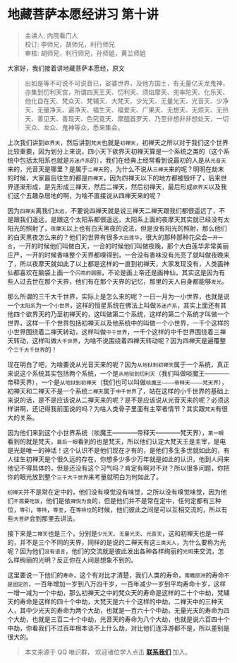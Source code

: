 # 地藏菩萨本愿经讲习 第十讲

> 主讲人: 内院看门人 <br />
> 校订: 李师兄，胡师兄，利行师兄 <br />
> 审核: 胡师兄，利行师兄，孙师姐，黄兰师姐 <br />

大家好，我们接着讲地藏菩萨本愿经，原文

> 出如是等不可说不可说音已，娑婆世界，及他方国土，有无量亿天龙鬼神，亦集到忉利天宫，所谓四天王天、忉利天、须焰摩天、兜率陀天、化乐天、他化自在天、梵众天、梵辅天、大梵天、少光天、无量光天、光音天、少净天、无量净天、遍净天、福生天、福爱天、广果天、无想天、无烦天、无热天、善见天、善现天、色究竟天、摩醯首罗天、乃至非想非非想处天，一切天众、龙众、鬼神等众，悉来集会。

上次我们讲到`欲界天`，然后讲到`梵天`也就是`初禅天`，初禅天之所以对于我们这个世界比较重要，因为划分上来说，四小天下欲界天初禅天算是一个系统之类的（这个系统中包括太阳系也就是`苏迷卢系`的），我们在经典上经常看到说最初的人是从`光音天`来的，光音天是哪里？是属于`二禅天`的，为什么不说从`三禅天`来的呢？明明在劫末的时候，大家最后往生的都是`四禅天`，因为四禅天以下的地方都被毁坏了，后来世界逐渐形成，是先形成三禅天，然后二禅天，然后初禅天，最后形成`欲界天`以及我们这个五趣杂居地的啊，为啥不直接说从四禅天来的呢？

因为`四禅天`离我们`太远`，不要说四禅天就是说三禅天二禅天跟我们都很遥远了，不是跟我们遥远，是跟这个太阳系都很遥远，太阳系上面的夜摩天其实就已经没有太阳光的照射了，`夜摩天`以上也有白天黑夜的说法，但是没有阳光的照射，那么他们的白天黑夜怎么来的？他们的世界有很多`大白莲华`，很大的那种那种花朵会`一开一合`，一开的时候他们叫做白天，一合的时候他们叫做夜晚，那个大白莲华非常美丽庄严，一开的时候香味整个天界都嗅得到，一合没有香味没有光亮了就叫做夜晚来了，所以夜摩天就如此了以上都是这样的一直到初禅天，大家发现没有，人类画神仙都喜欢在脑袋上画一个`闪亮的圆圈`，不论是画上帝还是画神仙，其实这是因为有些人过去世在那个天界，他们有在那个天界的记忆，那里的天人自身都能够`发光`。

那么所谓的三千大千世界，实际上是怎么来的呢？一日一月为一小世界，也就是说一个`太阳系`为一个`小世界`，这样的恒星系统在佛法上叫做`苏迷卢系`，其实上面还有其他四个欲界天的乃至初禅天的，这叫做第二个系统，这样的第二个系统才叫做一个世界，这样一千个世界包括初禅天以及他系统中的叫做一个小世界，一千个这样的小世界围绕着二禅天转动，这样叫做`中千世界`，一千个这样的中千世界围绕着三禅天转动，这样叫做`大千世界`，为啥不说围绕着四禅天转动呢？因为四禅天是遍覆整个`三千大千世界`的！

现在明白了吧，为啥要说从光音天来的呢？因为`从地狱到初禅天`属于一个系统，真正来说这个系统其实包括两个系统，一个是`从地狱到忉利天`（我们叫做啖魔王————帝释天界），一个是`从地狱到初禅天`（我们也可以叫做`啖魔王————帝释天————梵天界`），初禅天和二禅天不是一个系统`二禅天`属于`中千世界`了，站在这样的小千世界的基础上来说的话，是不是应该说从二禅天来的呢？是不是应该说从光音天来的呢？必须这样讲啊，还记得我前面说的吗？为啥人类骨子里面有主宰者情节？其实跟`梵天`有很大的关系。

因为他们来到这个小世界系统（啖魔王————帝释天————梵天界），`第一眼`看到的就是梵天，`最后一眼`看到的也是梵天，所以他们认定大梵天王是主宰，是电是光是唯一的神话！这个认识不是他们现在才有的，是他们多生多世就如此的，有人往生初禅天是个很久远的存在，你想多少多少万年就是如此的认识，他到人间来他记不得具体的，但是还没有这个习气吗？肯定有啊对不对？所以很多问题，你把你的眼光放到整个`三千大千世界`来考量就明白为何如此了。

`初禅天`并不是常在定中的，他们没有嗅觉没有味觉，之所以没有嗅觉味觉，因为他们`不需要吃饭`，他们是依`禅悦为食`的，但是他们并不是常在定中，任何定都有三种位，`等引`，`等持`，`等至`，在`等持位`的时候，他们彼此之间是可以互相交流的，所以有些`大菩萨`会到那里去讲法。

接下来是`二禅天`也是三个，分别是`少光天`、`无量光天`、`光音天`，这和初禅天也是一样的，并不是三个不同的天界，同样的是说的二禅天有这`三类天人`，为什么要称为光呢？因为他们`没有语言`，他们的交流就是彼此发出各种各样绚丽的`光明`来交流，怎么样绚丽的光明？反正你在人间是想象不到的。

这里要说一下他们的`寿命`，这个有对比才清楚，我们人类的寿命，`南瞻部洲`的寿命`不是固定的`，一百年增加一岁到八万四千岁，一百年减少一岁到平均寿命十岁，这样一增一减为一个中劫，那么初禅天之中的梵众天的寿命是这样的二十个中劫，梵辅天的寿命是这样的四十个中劫，大梵天是六十个这样的中劫，二禅天中的三种天人，其中少光天的寿命为两个大劫，也就是一百六十个中劫，无量光天的寿命为四个大劫，也就是三百二十个中劫，光音天的寿命为八个大劫，也就是说六百四十个中劫，你看我们不过百年根本谈不上什么劫，对比他们连浮游都不是，所以差别是很大的。

> 本文来源于 QQ 唯识群， 欢迎诸位学人点击 **[联系我们](https://mp.weixin.qq.com/s/lZCfWjmLjgNR165Tx4_bCQ)** 加入。
